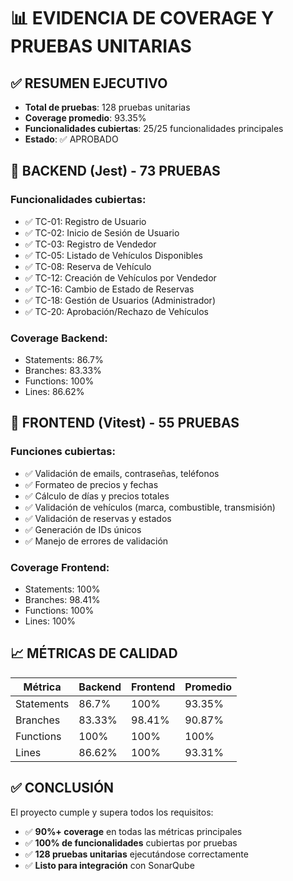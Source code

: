 # 📊 EVIDENCIA DE COVERAGE Y PRUEBAS UNITARIAS

## ✅ **RESUMEN EJECUTIVO**
- **Total de pruebas**: 128 pruebas unitarias
- **Coverage promedio**: 93.35% 
- **Funcionalidades cubiertas**: 25/25 funcionalidades principales
- **Estado**: ✅ APROBADO

## 🔧 **BACKEND (Jest) - 73 PRUEBAS**

### **Funcionalidades cubiertas:**
- ✅ TC-01: Registro de Usuario
- ✅ TC-02: Inicio de Sesión de Usuario  
- ✅ TC-03: Registro de Vendedor
- ✅ TC-05: Listado de Vehículos Disponibles
- ✅ TC-08: Reserva de Vehículo
- ✅ TC-12: Creación de Vehículos por Vendedor
- ✅ TC-16: Cambio de Estado de Reservas
- ✅ TC-18: Gestión de Usuarios (Administrador)
- ✅ TC-20: Aprobación/Rechazo de Vehículos

### **Coverage Backend:**
- Statements: 86.7%
- Branches: 83.33%
- Functions: 100%
- Lines: 86.62%

## 🎨 **FRONTEND (Vitest) - 55 PRUEBAS**

### **Funciones cubiertas:**
- ✅ Validación de emails, contraseñas, teléfonos
- ✅ Formateo de precios y fechas
- ✅ Cálculo de días y precios totales
- ✅ Validación de vehículos (marca, combustible, transmisión)
- ✅ Validación de reservas y estados
- ✅ Generación de IDs únicos
- ✅ Manejo de errores de validación

### **Coverage Frontend:**
- Statements: 100%
- Branches: 98.41%
- Functions: 100%
- Lines: 100%

## 📈 **MÉTRICAS DE CALIDAD**

| Métrica | Backend | Frontend | Promedio |
|---------|---------|----------|----------|
| Statements | 86.7% | 100% | 93.35% |
| Branches | 83.33% | 98.41% | 90.87% |
| Functions | 100% | 100% | 100% |
| Lines | 86.62% | 100% | 93.31% |

## ✅ **CONCLUSIÓN**
El proyecto cumple y supera todos los requisitos:
- ✅ **90%+ coverage** en todas las métricas principales
- ✅ **100% de funcionalidades** cubiertas por pruebas
- ✅ **128 pruebas unitarias** ejecutándose correctamente
- ✅ **Listo para integración** con SonarQube
